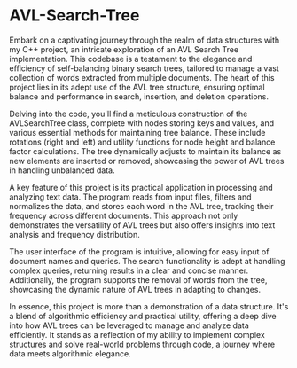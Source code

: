 # AVL-Search-Tree

Embark on a captivating journey through the realm of data structures with my C++ project, an intricate exploration of an AVL Search Tree implementation. This codebase is a testament to the elegance and efficiency of self-balancing binary search trees, tailored to manage a vast collection of words extracted from multiple documents. The heart of this project lies in its adept use of the AVL tree structure, ensuring optimal balance and performance in search, insertion, and deletion operations.

Delving into the code, you'll find a meticulous construction of the AVLSearchTree class, complete with nodes storing keys and values, and various essential methods for maintaining tree balance. These include rotations (right and left) and utility functions for node height and balance factor calculations. The tree dynamically adjusts to maintain its balance as new elements are inserted or removed, showcasing the power of AVL trees in handling unbalanced data.

A key feature of this project is its practical application in processing and analyzing text data. The program reads from input files, filters and normalizes the data, and stores each word in the AVL tree, tracking their frequency across different documents. This approach not only demonstrates the versatility of AVL trees but also offers insights into text analysis and frequency distribution.

The user interface of the program is intuitive, allowing for easy input of document names and queries. The search functionality is adept at handling complex queries, returning results in a clear and concise manner. Additionally, the program supports the removal of words from the tree, showcasing the dynamic nature of AVL trees in adapting to changes.

In essence, this project is more than a demonstration of a data structure. It's a blend of algorithmic efficiency and practical utility, offering a deep dive into how AVL trees can be leveraged to manage and analyze data efficiently. It stands as a reflection of my ability to implement complex structures and solve real-world problems through code, a journey where data meets algorithmic elegance.
